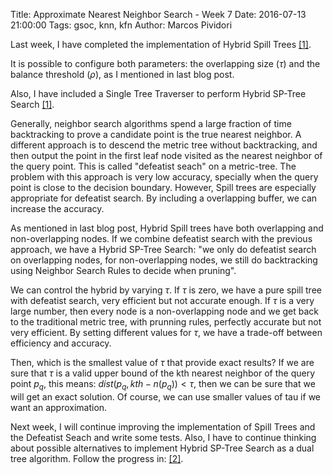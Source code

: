 Title: Approximate Nearest Neighbor Search - Week 7
Date: 2016-07-13 21:00:00
Tags: gsoc, knn, kfn
Author: Marcos Pividori

Last week, I have completed the implementation of Hybrid Spill Trees [[1]](http://machinelearning.wustl.edu/mlpapers/paper_files/NIPS2005_187.pdf).

It is possible to configure both parameters: the overlapping size ($\tau$) and the balance threshold ($\rho$), as I mentioned in last blog post.

Also, I have included a Single Tree Traverser to perform Hybrid SP-Tree Search [[1]](http://machinelearning.wustl.edu/mlpapers/paper_files/NIPS2005_187.pdf).

Generally, neighbor search algorithms spend a large fraction of time backtracking to prove a candidate point is the true nearest neighbor.
A different approach is to descend the metric tree without backtracking, and then output the point in the first leaf node visited as the nearest neighbor  of the query point. This is called "defeatist seach" on a metric-tree.
The problem with this approach is very low accuracy, specially when the query point is close to the decision boundary.
However, Spill trees are especially appropriate for defeatist search. By including a overlapping buffer, we can increase the accuracy.

As mentioned in last blog post, Hybrid Spill trees have both overlapping and non-overlapping nodes. If we combine defeatist search with the previous approach, we have a Hybrid SP-Tree Search: "we only do defeatist search on overlapping nodes, for non-overlapping nodes, we still do backtracking using Neighbor Search Rules to decide when pruning".

We can control the hybrid by varying $\tau$. If $\tau$ is zero, we have a pure spill tree with defeatist search, very efficient but not accurate enough. If $\tau$ is a very large number, then every node is a non-overlapping node and we get back to the traditional metric tree, with prunning rules, perfectly accurate but not very efficient. By setting different values for $\tau$, we have a trade-off between efficiency and accuracy.

Then, which is the smallest value of $\tau$ that provide exact results?
If we are sure that $\tau$ is a valid upper bound of the kth nearest neighbor of the query point $p_q$, this means: $dist(p_q, kth-n(p_q)) < \tau$, then we can be sure that we will get an exact solution.
Of course, we can use smaller values of tau if we want an approximation.

Next week, I will continue improving the implementation of Spill Trees and the Defeatist Seach and write some tests. Also, I have to continue thinking about possible alternatives to implement Hybrid SP-Tree Search as a dual tree algorithm. Follow the progress in: [[2]](https://github.com/MarcosPividori/mlpack/tree/spill-trees/src/mlpack/core/tree/spill_tree).

